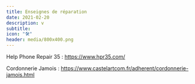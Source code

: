 ```yaml
---
title: Enseignes de réparation
date: 2021-02-20
description: v
subtitle:
icon: "🛠️"
header: media/800x400.png
---
```


Help Phone Repair 35 : https://www.hpr35.com/

Cordonnerie Jamois : https://www.castelartcom.fr/adherent/cordonnerie-jamois.html
